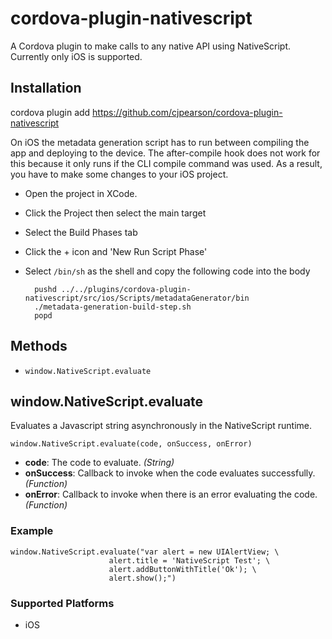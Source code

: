 # cordova-plugin-nativescript

A Cordova plugin to make calls to any native API using NativeScript. Currently only iOS is supported.

## Installation

   cordova plugin add https://github.com/cjpearson/cordova-plugin-nativescript

On iOS the metadata generation script has to run between compiling the app and deploying to the device. The after-compile hook does not work for this because it only runs if the CLI compile command was used. As a result, you have to make some changes to your iOS project.

* Open the project in XCode.
* Click the Project then select the main target
* Select the Build Phases tab
* Click the + icon and 'New Run Script Phase'
* Select `/bin/sh` as the shell and copy the following code into the body

    
        pushd ../../plugins/cordova-plugin-nativescript/src/ios/Scripts/metadataGenerator/bin
        ./metadata-generation-build-step.sh
        popd

## Methods

- `window.NativeScript.evaluate`

## window.NativeScript.evaluate

Evaluates a Javascript string asynchronously in the NativeScript runtime.

    window.NativeScript.evaluate(code, onSuccess, onError)

- __code__: The code to evaluate. _(String)_
- __onSuccess__: Callback to invoke when the code evaluates successfully. _(Function)_
- __onError__: Callback to invoke when there is an error evaluating the code. _(Function)_

### Example

    window.NativeScript.evaluate("var alert = new UIAlertView; \
    				      alert.title = 'NativeScript Test'; \
    				      alert.addButtonWithTitle('Ok'); \
    				      alert.show();")

### Supported Platforms

- iOS
